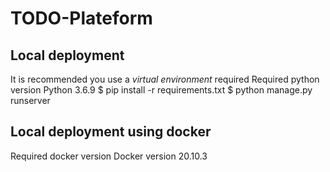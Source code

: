 # TODO-Plateform

## Local deployment

It is recommended you use a *virtual environment* required 
Required python version Python 3.6.9
$ pip install -r requirements.txt
$ python manage.py runserver


## Local deployment using docker
Required docker version Docker version 20.10.3



